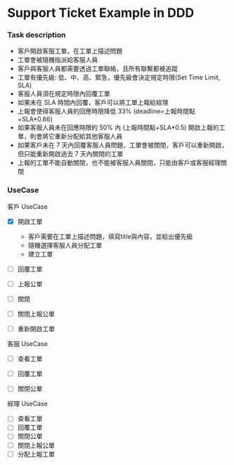 # Support Ticket Example in DDD

### Task description
- 客戶開啟客服工單，在工單上描述問題
- 工單會被隨機指派給客服人員
- 客戶與客服人員都需要透過工單聯絡，且所有聯繫都被追蹤
- 工單有優先級: 低、中、高、緊急，優先級會決定規定時限(Set Time Limit, SLA)
- 客服人員須在規定時限內回覆工單
- 如果未在 SLA 時間內回覆，客戶可以將工單上報給經理
- 上報會使得客服人員的回應時限降低 33% (deadline=上報時間點+SLA*0.66)
- 如果客服人員未在回應時限的 50% 內 (上報時間點+SLA*0.5) 開啟上報的工單，則會將它重新分配給其他客服人員
- 如果客戶未在 7 天內回覆客服人員問題，工單會被關閉，客戶可以重新開啟，但只能重新開啟過去 7 天內關閉的工單
- 上報的工單不能自動關閉，也不能被客服人員關閉，只能由客戶或客服經理關閉


### UseCase

客戶 UseCase
- [x] 開啟工單
  - 客戶需要在工單上描述問題，填寫title與內容，並給出優先級
  - 隨機選擇客服人員分配工單
  - 建立工單
- [ ] 回覆工單
- [ ] 上報公單
- [ ] 關閉
- [ ] 關閉上報公單
- [ ] 重新開啟工單


客服 UseCase
- [ ] 查看工單
- [ ] 回覆工單
- [ ] 關閉公單


經理 UseCase
- [ ] 查看工單
- [ ] 回覆工單
- [ ] 關閉公單
- [ ] 關閉上報公單
- [ ] 分配上報工單